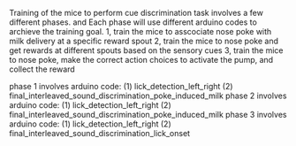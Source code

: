 Training of the mice to perform cue discrimination task involves a few different phases. and Each phase will use different arduino codes 
to archieve the training goal. 
1, train the mice to asscociate nose poke with milk delivery at a specific reward spout
2, train the mice to nose poke and get rewards at different spouts based on the sensory cues
3, train the mice to nose poke, make the correct action choices to activate the pump, and collect the reward

phase 1 involves arduino code: (1) lick_detection_left_right (2) final_interleaved_sound_discrimination_poke_induced_milk
phase 2 involves arduino code: (1) lick_detection_left_right (2) final_interleaved_sound_discrimination_poke_induced_milk
phase 3 involves arduino code: (1) lick_detection_left_right (2) final_interleaved_sound_discrimination_lick_onset

